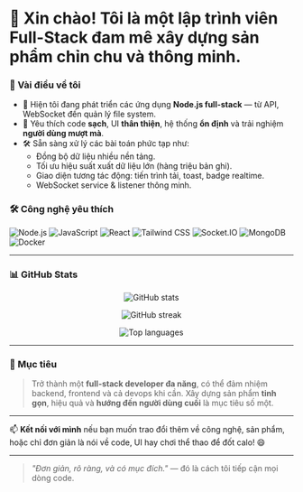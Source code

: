 # 👋 Xin chào! Tôi là một lập trình viên Full-Stack đam mê xây dựng sản phẩm chỉn chu và thông minh.

### 🔧 Vài điều về tôi

- 🔭 Hiện tôi đang phát triển các ứng dụng **Node.js full-stack** — từ API, WebSocket đến quản lý file system.
- 💎 Yêu thích code **sạch**, UI **thân thiện**, hệ thống **ổn định** và trải nghiệm **người dùng mượt mà**.
- 🛠️ Sẵn sàng xử lý các bài toán phức tạp như:
  - Đồng bộ dữ liệu nhiều nền tảng.
  - Tối ưu hiệu suất xuất dữ liệu lớn (hàng triệu bản ghi).
  - Giao diện tương tác động: tiến trình tải, toast, badge realtime.
  - WebSocket service & listener thông minh.

### 🛠️ Công nghệ yêu thích

![Node.js](https://img.shields.io/badge/Node.js-339933?style=for-the-badge&logo=node.js&logoColor=white)
![JavaScript](https://img.shields.io/badge/JavaScript-F7DF1E?style=for-the-badge&logo=javascript&logoColor=black)
![React](https://img.shields.io/badge/React-20232A?style=for-the-badge&logo=react&logoColor=61DAFB)
![Tailwind CSS](https://img.shields.io/badge/TailwindCSS-38B2AC?style=for-the-badge&logo=tailwind-css&logoColor=white)
![Socket.IO](https://img.shields.io/badge/Socket.IO-black?style=for-the-badge&logo=socket.io&logoColor=white)
![MongoDB](https://img.shields.io/badge/MongoDB-47A248?style=for-the-badge&logo=mongodb&logoColor=white)
![Docker](https://img.shields.io/badge/Docker-2496ED?style=for-the-badge&logo=docker&logoColor=white)

---

### 📊 GitHub Stats

<p align="center">
  <img src="https://github-readme-stats.vercel.app/api?username=nguyenhaitan240702&show_icons=true&theme=radical&count_private=true" alt="GitHub stats" />
</p>

<p align="center">
  <img src="https://github-readme-streak-stats.herokuapp.com/?user=nguyenhaitan240702&theme=radical" alt="GitHub streak" />
</p>

<p align="center">
  <img src="https://github-readme-stats.vercel.app/api/top-langs/?username=nguyenhaitan240702&layout=compact&theme=radical" alt="Top languages" />
</p>

---

### 🎯 Mục tiêu

> Trở thành một **full-stack developer đa năng**, có thể đảm nhiệm backend, frontend và cả devops khi cần. Xây dựng sản phẩm **tinh gọn**, hiệu quả và **hướng đến người dùng cuối** là mục tiêu số một.

---

📫 **Kết nối với mình** nếu bạn muốn trao đổi thêm về công nghệ, sản phẩm, hoặc chỉ đơn giản là nói về code, UI hay chơi thể thao để đốt calo! 😄

---

> _"Đơn giản, rõ ràng, và có mục đích."_ — đó là cách tôi tiếp cận mọi dòng code.

